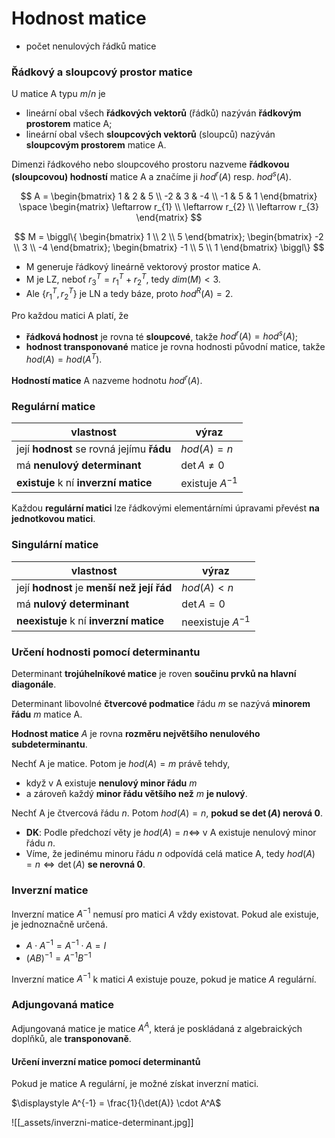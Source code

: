 # Hodnost matice

- počet nenulových řádků matice

### Řádkový a sloupcový prostor matice

U matice A typu $m/n$ je
- lineární obal všech **řádkových vektorů** (řádků) nazýván **řádkovým prostorem** matice A;
- lineární obal všech **sloupcových vektorů** (sloupců) nazýván **sloupcovým prostorem** matice A.

Dimenzi řádkového nebo sloupcového prostoru nazveme **řádkovou (sloupcovou) hodností** matice A a značíme ji $hod^r(A)$ resp. $hod^s(A)$.

$$
A = \begin{bmatrix}
1 & 2 & 5 \\
-2 & 3 & -4 \\
-1 & 5 & 1
\end{bmatrix} \space \begin{matrix}
\leftarrow r_{1} \\
\leftarrow r_{2} \\
\leftarrow r_{3}
\end{matrix}
$$

$$
M = \biggl\{ \begin{bmatrix}
1 \\
2 \\
5
\end{bmatrix}; \begin{bmatrix}
-2 \\
3 \\
-4
\end{bmatrix}; \begin{bmatrix}
-1 \\
5 \\
1
\end{bmatrix} \biggl\}
$$

- M generuje řádkový lineárně vektorový prostor matice A.
- M je LZ, neboť $r_3^T = r_1^T + r_2^T$, tedy $dim(M) < 3$.
- Ale $\{r_1^T, r_2^T\}$ je LN a tedy báze, proto $hod^R(A) = 2$.

Pro každou matici A platí, že
- **řádková hodnost** je rovna té **sloupcové**, takže $hod^r(A) = hod^s(A)$;
- **hodnost transponované** matice je rovna hodnosti původní matice, takže $hod(A) = hod(A^T)$.

**Hodností matice** A nazveme hodnotu $hod^r(A)$.

### Regulární matice

| vlastnost                                 | výraz                     |
| ----------------------------------------- | ------------------------- |
| její **hodnost** se rovná jejímu **řádu** | $hod(A) = n$              |
| má **nenulový determinant**               | $\det{A} \neq 0$          |
| **existuje** k ní **inverzní matice**     | $\text{existuje } A^{-1}$ |

Každou **regulární matici** lze řádkovými elementárními úpravami převést **na jednotkovou matici**.

### Singulární matice

| vlastnost                                  | výraz                       |
| ------------------------------------------ | --------------------------- |
| její **hodnost** je **menší než její řád** | $hod(A) < n$                |
| má **nulový determinant**                  | $\det{A} = 0$               |
| **neexistuje** k ní **inverzní matice**    | $\text{neexistuje } A^{-1}$ |

### Určení hodnosti pomocí determinantu

Determinant **trojúhelníkové matice** je roven **součinu prvků na hlavní diagonále**.

Determinant libovolné **čtvercové podmatice** řádu $m$ se nazývá **minorem řádu** $m$ matice A.

**Hodnost matice** $A$ je rovna **rozměru největšího nenulového subdeterminantu**.

Nechť A je matice. Potom je $hod(A) = m$ právě tehdy,
- když v A existuje **nenulový minor řádu** $m$
- a zároveň každý **minor řádu většího než** $m$ **je nulový**.

Nechť A je čtvercová řádu $n$. Potom $hod(A) = n$, **pokud se $\det(A)$ nerová 0**.
- **DK**: Podle předchozí věty je $hod(A) = n \iff$ v A existuje nenulový minor řádu $n$.
- Víme, že jedinému minoru řádu $n$ odpovídá celá matice A, tedy $hod(A) = n \iff \det(A)$ **se nerovná 0**.

### Inverzní matice

Inverzní matice $A^{-1}$ nemusí pro matici $A$ vždy existovat. Pokud ale existuje, je jednoznačně určená.
- $A \cdot A^{-1} = A^{-1} \cdot A = I$
- $(AB)^{-1} = A^{-1}B^{-1}$

Inverzní matice $A^{-1}$ k matici $A$ existuje pouze, pokud je matice $A$ regulární.

### Adjungovaná matice

Adjungovaná matice je matice $A^A$, která je poskládaná z algebraických doplňků, ale **transponovaně**.

#### Určení inverzní matice pomocí determinantů

Pokud je matice A regulární, je možné získat inverzní matici.

$\displaystyle A^{-1} = \frac{1}{\det(A)} \cdot A^A$

![[_assets/inverzni-matice-determinant.jpg]]
